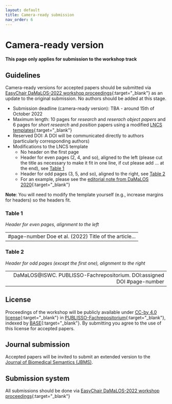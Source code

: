 ```yaml
---
layout: default
title: Camera-ready submission
nav_order: 6
---
```


# Camera-ready version

**This page only applies for submission to the workshop track**

## Guidelines

Camera-ready versions for accepted papers should be submitted via [EasyChair DaMaLOS-2022 workshop proceedings](https://easychair.org/conferences/?conf=damalos2022){:target="_blank"} as an update to the original submission. No authors should be added at this stage.

* Submission deadline (camera-ready version): TBA - around 15th of October 2022
* Maximum length: 10 pages for *research* and *reserach object papers* and 6 pages for *short research* and *position* papers using a modified [LNCS templates](https://www.springer.com/gp/computer-science/lncs/conference-proceedings-guidelines){:target="_blank"}
* Reserved DOI: A DOI will be communicated directly to authors (particularly corresponding authors)
* Modifications to the LNCS template
  * No header on the first page
  * Header for even pages (2, 4, and so), aligned to the left (please cut the title as necessary to make it fit in one line, if cut please add ... at the end), see [Table 1](#table-1)
  * Header for odd pages (3, 5, and so), aligned to the right, see [Table 2](#table-2)
  * For an example, please see the [editorial note from DaMaLOS 2020](https://repository.publisso.de/resource/frl:6424220/data){:target="_blank"}

**Note**: You will need to modify the template yourself (e.g., increase margins for headers) so the headers fit.

### Table 1

_Header for even pages, alignment to the left_

<table >
  <tr>
    <td style="text-align:left">#page-number Doe et al. (2022) Title of the article...</td>
  </tr>
</table>

### Table 2

_Header for odd pages (except the first one), alignment to the right_

<table >
  <tr>
    <td style="text-align:right">DaMaLOS@ISWC. PUBLISSO-Fachrepositorium. DOI:assigned DOI #page-number</td>
  </tr>
</table>

## License

Proceedings of the workshop will be publicly available under [CC-by 4.0 license](https://creativecommons.org/licenses/by/4.0/){:target="_blank"} in [PUBLISSO-Fachrepositorium](https://repository.publisso.de/){:target="_blank"}, indexed by [BASE](https://www.base-search.net/){:target="_blank"}. By submitting you agree to the use of this license for accepted papers. 

## Journal submission

Accepted papers will be invited to submit an extended version to the [Journal of Biomedical Semantics (JBMS)](./jbms).

## Submission system

All submissions should be done via [EasyChair DaMaLOS-2022 workshop proceedings](https://easychair.org/conferences/?conf=damalos2022){:target="_blank"}
